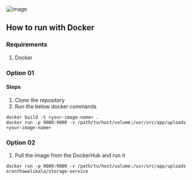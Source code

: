![image](https://github.com/eranthaWELIKALA/Alternative-AWS-S3-Bucket/assets/33684206/3cf0dad3-a8ae-4112-9ce3-4e7930a94345)

## How to run with Docker
### Requirements
1. Docker

### Option 01
#### Steps
1. Clone the repository
2. Run the below docker commands
```
docker build -t <your-image-name> .
docker run -p 9000:9000 -v /path/to/host/volume:/usr/src/app/uploads <your-image-name>
```

### Option 02
1. Pull the image from the DockerHub and run it
```
docker run -p 9000:9000 -v /path/to/host/volume:/usr/src/app/uploads eranthawelikala/storage-service
```
